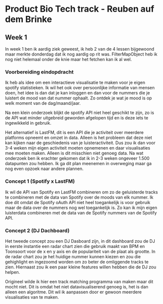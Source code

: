 # Product Bio Tech track - Reuben auf dem Brinke

## Week 1
In week 1 ben ik aardig ziek geweest, ik heb 2 van de 4 lessen bijgewoond maar merkte donderdag dat ik nog aardig op rit was. FilterMapObject heb ik nog niet helemaal onder de knie maar het fetchen kan ik al wel.

### Voorbereiding eindopdracht
Ik heb als idee om een interactieve visualisatie te maken voor je eigen spotify statistieken. Ik wil het ook over persoonlijke informatie van mensen doen, het idee is dan dat je kan inloggen en dan voor de nummers die je luistert de mood van dat nummer ophaalt. Zo ontdek je wat je mood is op welk moment van de dag/maand/jaar.

Na een klein onderzoek blijkt de spotify API niet heel geschikt te zijn, zo is de API wat minder uitgebreid geworden afgelopen tijd en is deze iets te ingewikkeld in gebruik.

Het alternatief is LastFM, dit is een API die je activiteit over meerdere platforms opneemt en omzet in data. Alleen is het probleem dat deze niet kan kijken naar de geschiedenis van je luisteractiviteit. Dus zou ik dan voor 3-4 weken mijn eigen activiteit moeten opnemenen en daar visualisaties mee moeten maken. Alleen is dit misschien niet genoeg data. 
Na wat onderzoek ben ik erachter gekomen dat ik in 2-3 weken ongeveer 1.500 datapunten zou hebben. Ik ga dit plan meenemen in overweging maar ga nog even opzoek naar andere plannen.

### Concept 1 (Spotify x LastFM)
Ik wil de API van Spotify en LastFM combineren om zo de geluisterde tracks te combineren met de data van Spotify over de moods van elk nummer. Ik doe dit omdat de Spotify oAuth API niet heel toegankelijk is voor gebruik maar de data over de nummers nog wel toegankelijk is. Zo kan ik mijn eigen luisterdata combineren met de data van de Spotify nummers van de Spotify API.

### Concept 2 (DJ Dachboard)
Het tweede concept zou een DJ Dasboard zijn, in dit dashboard zou de DJ in eerste instantie een radar chart zien die gebruik maakt van BPM en Toonsoort voor de x en y axis en de populariteit van de plaat als grootte. In de radar chart zou je het huidige nummer kunnen kiezen en zou die gehighlight en ingezoomd worden om zo beter de omliggende tracks te zien. Hiernaast zou ik een paar kleine features willen hebben die de DJ zou helpen. 

Origineel wilde ik hier een track matching programma van maken maar dit mocht niet. Dit is omdat het niet datavisualiserend genoeg is, het is dan alleen een algoritme. Dit wil ik aanpassen door er gewoon meerdere visualisaties van te maken.
